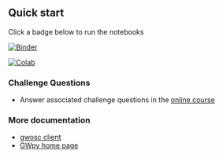## Quick start

Click a badge below to run the notebooks

[![Binder](https://mybinder.org/badge_logo.svg)](https://mybinder.org/v2/gh/gw-odw/odw-2023/HEAD)

[![Colab](https://colab.research.google.com/assets/colab-badge.svg)](https://colab.research.google.com/github/gw-odw/odw-2024/blob/main/)


### Challenge Questions

* Answer associated challenge questions in the [online course](https://gw-odw.thinkific.com)


### More documentation

* [gwosc client](https://pypi.org/project/gwosc/)
* [GWpy home page](https://gwpy.github.io)
